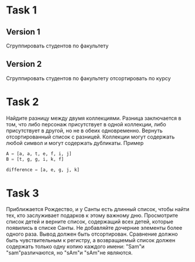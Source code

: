 # Task 1
## Version 1
Сгруппировать студентов по факультету

## Version 2
Сгруппировать студентов по факультету отсортировать по курсу

# Task 2
Найдите разницу между двумя коллекциями. Разница заключается в том, что либо персонаж присутствует в одной коллекции,
либо присутствует в другой, но не в обеих одновременно. Вернуть отсортированный список с разницей. Коллекции могут
содержать любой символ и могут содержать дубликаты. Пример

```python
A = [a, a, t, e, f, i, j]
B = [t, g, g, i, k, f]

difference = [a, e, g, j, k]
```

# Task 3
Приближается Рождество, и у Санты есть длинный список, чтобы найти тех, кто заслуживает подарков к этому важному дню.
Просмотрите список детей и верните список, содержащий всех детей, которые появились в списке Санты. Не добавляйте
дочерние элементы более одного раза. Вывод должен быть отсортирован. Сравнение должно быть чувствительным к регистру, а
возвращаемый список должен содержать только одну копию каждого имени:
"Sam"и "sam"различаются, но "sAm"и "sAm"не являются.
